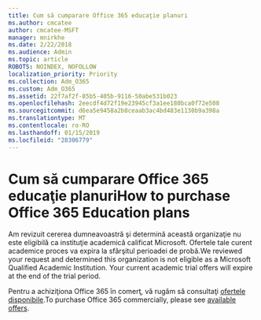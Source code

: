 ```yaml
---
title: Cum să cumparare Office 365 educaţie planuri
ms.author: cmcatee
author: cmcatee-MSFT
manager: mnirkhe
ms.date: 2/22/2018
ms.audience: Admin
ms.topic: article
ROBOTS: NOINDEX, NOFOLLOW
localization_priority: Priority
ms.collection: Adm_O365
ms.custom: Adm_O365
ms.assetid: 22f7af2f-85b5-405b-9116-50abe531b023
ms.openlocfilehash: 2eecdf4d72f19e23945cf3a1ee180bca0f72e508
ms.sourcegitcommit: d6ea5e9458a2b8ceaab3ac4bd483e1130b9a398a
ms.translationtype: MT
ms.contentlocale: ro-RO
ms.lasthandoff: 01/15/2019
ms.locfileid: "28306779"
---
```

# <a name="how-to-purchase-office-365-education-plans"></a><span data-ttu-id="902bc-102">Cum să cumparare Office 365 educaţie planuri</span><span class="sxs-lookup"><span data-stu-id="902bc-102">How to purchase Office 365 Education plans</span></span>

<span data-ttu-id="902bc-p101">Am revizuit cererea dumneavoastră şi determină această organizaţie nu este eligibilă ca instituţie academică calificat Microsoft. Ofertele tale curent academice proces va expira la sfârşitul perioadei de probă.</span><span class="sxs-lookup"><span data-stu-id="902bc-p101">We reviewed your request and determined this organization is not eligible as a Microsoft Qualified Academic Institution. Your current academic trial offers will expire at the end of the trial period.</span></span>
  
<span data-ttu-id="902bc-105">Pentru a achiziţiona Office 365 în comerţ, vă rugăm să consultaţi [ofertele disponibile](https://go.microsoft.com/fwlink/p/?linkid=868433).</span><span class="sxs-lookup"><span data-stu-id="902bc-105">To purchase Office 365 commercially, please see [available offers](https://go.microsoft.com/fwlink/p/?linkid=868433).</span></span>
  

